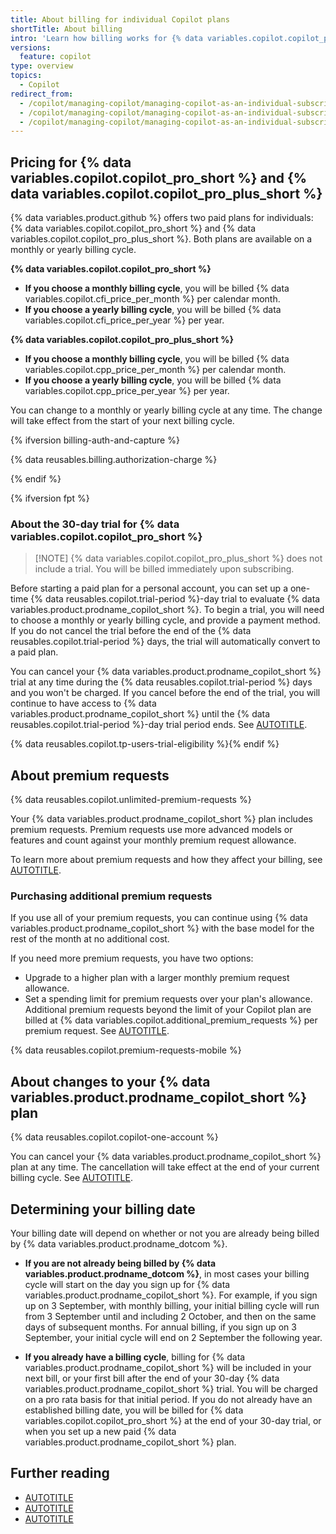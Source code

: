 ```yaml
---
title: About billing for individual Copilot plans
shortTitle: About billing
intro: 'Learn how billing works for {% data variables.copilot.copilot_pro_short %} and {% data variables.copilot.copilot_pro_plus_short %}.'
versions:
  feature: copilot
type: overview
topics:
  - Copilot
redirect_from:
  - /copilot/managing-copilot/managing-copilot-as-an-individual-subscriber/managing-your-copilot-subscription/about-billing-for-github-copilot-individual
  - /copilot/managing-copilot/managing-copilot-as-an-individual-subscriber/managing-your-github-copilot-pro-subscription/about-billing-for-copilot-pro
  - /copilot/managing-copilot/managing-copilot-as-an-individual-subscriber/billing-and-payments/about-billing-for-copilot-pro
---
```


## Pricing for {% data variables.copilot.copilot_pro_short %} and {% data variables.copilot.copilot_pro_plus_short %}

{% data variables.product.github %} offers two paid plans for individuals: {% data variables.copilot.copilot_pro_short %} and {% data variables.copilot.copilot_pro_plus_short %}. Both plans are available on a monthly or yearly billing cycle.

**{% data variables.copilot.copilot_pro_short %}**

* **If you choose a monthly billing cycle**, you will be billed {% data variables.copilot.cfi_price_per_month %} per calendar month.
* **If you choose a yearly billing cycle**, you will be billed {% data variables.copilot.cfi_price_per_year %} per year.

**{% data variables.copilot.copilot_pro_plus_short %}**

* **If you choose a monthly billing cycle**, you will be billed {% data variables.copilot.cpp_price_per_month %} per calendar month.
* **If you choose a yearly billing cycle**, you will be billed {% data variables.copilot.cpp_price_per_year %} per year.

You can change to a monthly or yearly billing cycle at any time. The change will take effect from the start of your next billing cycle.

{% ifversion billing-auth-and-capture %}

{% data reusables.billing.authorization-charge %}

{% endif %}

{% ifversion fpt %}

### About the 30-day trial for {% data variables.copilot.copilot_pro_short %}

> [!NOTE] {% data variables.copilot.copilot_pro_plus_short %} does not include a trial. You will be billed immediately upon subscribing.

Before starting a paid plan for a personal account, you can set up a one-time {% data reusables.copilot.trial-period %}-day trial to evaluate {% data variables.product.prodname_copilot_short %}. To begin a trial, you will need to choose a monthly or yearly billing cycle, and provide a payment method. If you do not cancel the trial before the end of the {% data reusables.copilot.trial-period %} days, the trial will automatically convert to a paid plan.

You can cancel your {% data variables.product.prodname_copilot_short %} trial at any time during the {% data reusables.copilot.trial-period %} days and you won't be charged. If you cancel before the end of the trial, you will continue to have access to {% data variables.product.prodname_copilot_short %} until the {% data reusables.copilot.trial-period %}-day trial period ends. See [AUTOTITLE](/copilot/managing-copilot/managing-copilot-as-an-individual-subscriber/canceling-your-copilot-trial-as-an-individual-user).

{% data reusables.copilot.tp-users-trial-eligibility %}{% endif %}

## About premium requests

<!-- expires 2025-06-18 -->
{% data reusables.copilot.unlimited-premium-requests %}
<!-- end expires 2025-06-18 -->

Your {% data variables.product.prodname_copilot_short %} plan includes premium requests. Premium requests use more advanced models or features and count against your monthly premium request allowance.

To learn more about premium requests and how they affect your billing, see [AUTOTITLE](/copilot/managing-copilot/managing-copilot-as-an-individual-subscriber/monitoring-usage-and-entitlements/avoiding-unexpected-copilot-costs).

### Purchasing additional premium requests

If you use all of your premium requests, you can continue using {% data variables.product.prodname_copilot_short %} with the base model for the rest of the month at no additional cost.

If you need more premium requests, you have two options:

* Upgrade to a higher plan with a larger monthly premium request allowance.
* Set a spending limit for premium requests over your plan's allowance. Additional premium requests beyond the limit of your Copilot plan are billed at {% data variables.copilot.additional_premium_requests %} per premium request. See [AUTOTITLE](/billing/managing-your-billing/preventing-overspending).

{% data reusables.copilot.premium-requests-mobile %}

## About changes to your {% data variables.product.prodname_copilot_short %} plan

{% data reusables.copilot.copilot-one-account %}

You can cancel your {% data variables.product.prodname_copilot_short %} plan at any time. The cancellation will take effect at the end of your current billing cycle. See [AUTOTITLE](/copilot/managing-copilot/managing-copilot-as-an-individual-subscriber/managing-your-copilot-subscription/canceling-copilot-as-an-individual-user).

## Determining your billing date

Your billing date will depend on whether or not you are already being billed by {% data variables.product.prodname_dotcom %}.

* **If you are not already being billed by {% data variables.product.prodname_dotcom %}**, in most cases your billing cycle will start on the day you sign up for {% data variables.product.prodname_copilot_short %}. For example, if you sign up on 3 September, with monthly billing, your initial billing cycle will run from 3 September until and including 2 October, and then on the same days of subsequent months. For annual billing, if you sign up on 3 September, your initial cycle will end on 2 September the following year.

* **If you already have a billing cycle**, billing for {% data variables.product.prodname_copilot_short %} will be included in your next bill, or your first bill after the end of your 30-day {% data variables.product.prodname_copilot_short %} trial. You will be charged on a pro rata basis for that initial period. If you do not already have an established billing date, you will be billed for {% data variables.copilot.copilot_pro_short %} at the end of your 30-day trial, or when you set up a new paid {% data variables.product.prodname_copilot_short %} plan.

## Further reading

* [AUTOTITLE](/copilot/about-github-copilot/subscription-plans-for-github-copilot)
* [AUTOTITLE](/copilot/managing-copilot/managing-copilot-as-an-individual-subscriber/managing-your-copilot-subscription)
* [AUTOTITLE](/billing/managing-your-billing/managing-your-payment-and-billing-information)
